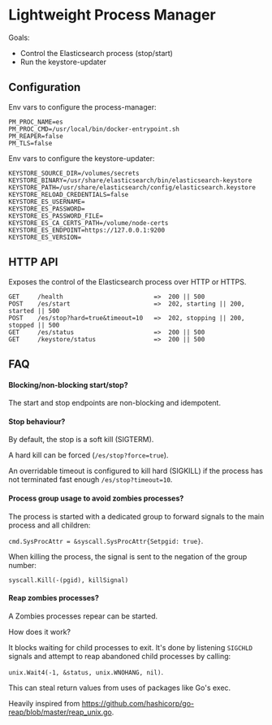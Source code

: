 # Lightweight Process Manager

Goals:
- Control the Elasticsearch process (stop/start)
- Run the keystore-updater

## Configuration

Env vars to configure the process-manager:

	PM_PROC_NAME=es
	PM_PROC_CMD=/usr/local/bin/docker-entrypoint.sh
	PM_REAPER=false
	PM_TLS=false
	
Env vars to configure the keystore-updater:

	KEYSTORE_SOURCE_DIR=/volumes/secrets
	KEYSTORE_BINARY=/usr/share/elasticsearch/bin/elasticsearch-keystore
	KEYSTORE_PATH=/usr/share/elasticsearch/config/elasticsearch.keystore
	KEYSTORE_RELOAD_CREDENTIALS=false
	KEYSTORE_ES_USERNAME=
	KEYSTORE_ES_PASSWORD=
	KEYSTORE_ES_PASSWORD_FILE=
	KEYSTORE_ES_CA_CERTS_PATH=/volume/node-certs
	KEYSTORE_ES_ENDPOINT=https://127.0.0.1:9200
	KEYSTORE_ES_VERSION=

## HTTP API

Exposes the control of the Elasticsearch process over HTTP or HTTPS.

```
GET     /health                         =>  200 || 500
POST    /es/start                       =>  202, starting || 200, started || 500
POST    /es/stop?hard=true&timeout=10   =>  202, stopping || 200, stopped || 500
GET     /es/status                      =>  200 || 500
GET     /keystore/status                =>  200 || 500
```

## FAQ

#### Blocking/non-blocking start/stop?

The start and stop endpoints are non-blocking and idempotent.

#### Stop behaviour?

By default, the stop is a soft kill (SIGTERM).

A hard kill can be forced (`/es/stop?force=true`).

An overridable timeout is configured to kill hard (SIGKILL) if the process has not terminated fast enough `/es/stop?timeout=10`.

#### Process group usage to avoid zombies processes?

The process is started with a dedicated group to forward signals to the main process and all children:

`cmd.SysProcAttr = &syscall.SysProcAttr{Setpgid: true}`.

When killing the process, the signal is sent to the negation of the group number:

`syscall.Kill(-(pgid), killSignal)`

#### Reap zombies processes?

A Zombies processes repear can be started.

How does it work?

It blocks waiting for child processes to exit. It's done by listening `SIGCHLD` signals and 
attempt to reap abandoned child processes by calling:

 `unix.Wait4(-1, &status, unix.WNOHANG, nil)`.

This can steal return values from uses of packages like Go's exec.

Heavily inspired from https://github.com/hashicorp/go-reap/blob/master/reap_unix.go.


